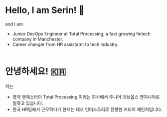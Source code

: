 <!--START_SECTION:waka-->
<!--END_SECTION:waka-->

# Hello, I am Serin! 💜

and I am 
- Junior DevOps Engineer at Total Processing, a fast growing fintech company in Manchester.
- Career changer from HR assistatnt to tech industry.<br><br>
# 안녕하세요! 🇰🇷
저는 
- 영국 맨체스터의 Total Processing 이라는 회사에서 주니어 데브옵스 엔지니어로 일하고 있습니다.
- 한국 HR팀에서 근무하다가 현재는 테크 인더스트리로 전향한 커리어 체인저입니다.